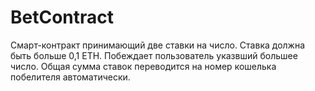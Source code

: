 # BetContract

Смарт-контракт принимающий две ставки на число. Ставка должна быть больше 0,1 ETH. Побеждает пользователь указвший большее число. Общая сумма ставок переводится на номер кошелька побелителя автоматически.